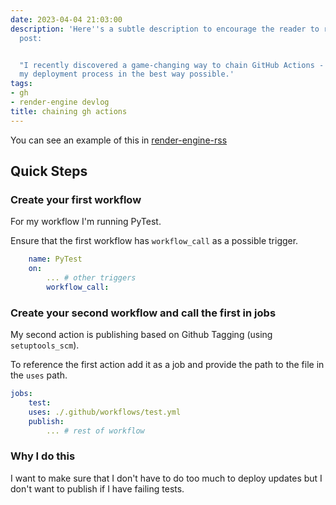 ```yaml
---
date: 2023-04-04 21:03:00
description: 'Here''s a subtle description to encourage the reader to read the blog
  post:


  "I recently discovered a game-changing way to chain GitHub Actions - and it''s simplifying
  my deployment process in the best way possible.'
tags:
- gh
- render-engine devlog
title: chaining gh actions
---
```


You can see an example of this in [render-engine-rss](https://github.com/kjaymiller/render-engine-rss/)


## Quick Steps

### Create your first workflow

For my workflow I'm running PyTest.

Ensure that the first workflow has `workflow_call` as a possible trigger.

```yaml
	name: PyTest
	on:
		... # other triggers
		workflow_call:
```

### Create your second workflow and call the first in jobs

My second action is publishing based on Github Tagging (using `setuptools_scm`).

To reference the first action add it as a job and provide the path to the file in the `uses` path.

```yaml
jobs:
	test:
    uses: ./.github/workflows/test.yml
	publish:
		... # rest of workflow
```

### Why I do this

I want to make sure that I don't have to do too much to deploy updates but I don't want to publish if I have failing tests.
